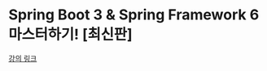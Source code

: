 # Spring Boot 3 & Spring Framework 6 마스터하기! [최신판]
[강의 링크](https://www.udemy.com/course/spring-boot-and-spring-framework-korean/?couponCode=GENAISALE24)

